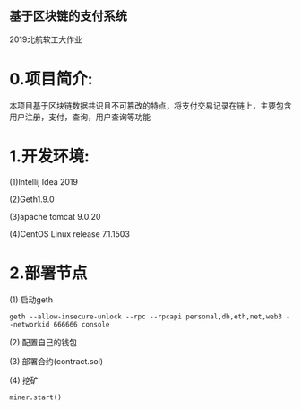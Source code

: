 

## 基于区块链的支付系统

2019北航软工大作业

# 0.项目简介:

本项目基于区块链数据共识且不可篡改的特点，将支付交易记录在链上，主要包含用户注册，支付，查询，用户查询等功能

# 1.开发环境:

(1)Intellij Idea 2019

(2)Geth1.9.0

(3)apache tomcat 9.0.20

(4)CentOS Linux release 7.1.1503 

# 2.部署节点

(1) 启动geth
```
geth --allow-insecure-unlock --rpc --rpcapi personal,db,eth,net,web3 --networkid 666666 console
```
(2) 配置自己的钱包

(3) 部署合约(contract.sol)

(4) 挖矿
```
miner.start()
```



